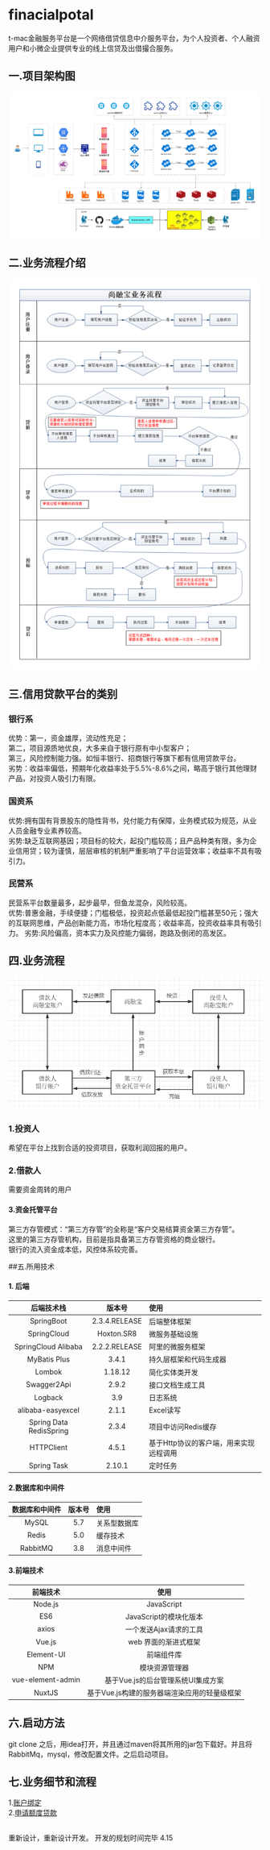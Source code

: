 # finacialpotal
t-mac金融服务平台是一个网络借贷信息中介服务平台，为个人投资者、个人融资用户和小微企业提供专业的线上信贷及出借撮合服务。  
## 一.项目架构图  
![image](img/jiagou.png)  
## 二.业务流程介绍  
![image](img/yewuliuchen.png) 
## 三.信用贷款平台的类别
### 银行系   
 
优势：第一，资金雄厚，流动性充足；  
第二，项目源质地优良，大多来自于银行原有中小型客户；  
第三，风险控制能力强。如恒丰银行、招商银行等旗下都有信用贷款平台。  
劣势：收益率偏低，预期年化收益率处于5.5%-8.6%之间，略高于银行其他理财产品，对投资人吸引力有限。  

### 国资系 
 优势:拥有国有背景股东的隐性背书，兑付能力有保障，业务模式较为规范，从业人员金融专业素养较高。  
 劣势:缺乏互联网基因；项目标的较大，起投门槛较高；且产品种类有限，多为企业信用贷；较为谨慎，层层审核的机制严重影响了平台运营效率；收益率不具有吸引力。  
 ### 民营系  
  民营系平台数量最多，起步最早，但鱼龙混杂，风险较高。  
  优势:普惠金融，手续便捷；门槛极低，投资起点低最低起投门槛甚至50元；强大的互联网思维，产品创新能力高，市场化程度高；收益率高，投资收益率具有吸引力。
  劣势:风险偏高，资本实力及风控能力偏弱，跑路及倒闭的高发区。
## 四.业务流程  
![image](img/工作流程图.png)   
### 1.投资人  
希望在平台上找到合适的投资项目，获取利润回报的用户。  
### 2.借款人  
需要资金周转的用户  
#### 3.资金托管平台   
第三方存管模式：“第三方存管”的全称是“客户交易结算资金第三方存管”。  
这里的第三方存管机构，目前是指具备第三方存管资格的商业银行。  
银行的流入资金成本低，风控体系较完善。  

##五.所用技术
#### 1. 后端
|后端技术栈|版本号|使用|  
 |:---:|:---:|:---|
 |SpringBoot| 2.3.4.RELEASE|后端整体框架|  
 |SpringCloud| Hoxton.SR8| 微服务基础设施|
 |SpringCloud Alibaba|2.2.2.RELEASE|阿里的微服务框架|  
 |MyBatis Plus|3.4.1|持久层框架和代码生成器|
 |Lombok|1.18.12|简化实体类开发|
 |Swagger2Api|2.9.2|接口文档生成工具|
 |Logback|3.9|日志系统|
 |alibaba-easyexcel|2.1.1|Excel读写|
 |Spring Data RedisSpring|2.3.4|项目中访问Redis缓存|
 |HTTPClient|4.5.1| 基于Http协议的客户端，用来实现远程调用|
 |Spring Task|2.10.1|定时任务|  
 
 #### 2.数据库和中间件    
 |数据库和中间件|版本号|使用|  
  |:---:|:---:|:---|
  |MySQL | 5.7|关系型数据库|
  |Redis| 5.0| 缓存技术 |
  |RabbitMQ |3.8|消息中间件|  
  
 #### 3.前端技术  
|前端技术|使用|  
 |:---:|:---:|
 |Node.js|JavaScript|
 |ES6|JavaScript的模块化版本|
 |axios |一个发送Ajax请求的工具| 
 |Vue.js|web 界面的渐进式框架|
 |Element-UI|前端组件库|
 |NPM|模块资源管理器|
 |vue-element-admin|基于Vue.js的后台管理系统UI集成方案|
 |NuxtJS|基于Vue.js构建的服务器端渲染应用的轻量级框架|     
 ## 六.启动方法  
 git clone 之后，用idea打开，并且通过maven将其所用的jar包下载好。并且将RabbitMq，mysql，修改配置文件。之后启动项目。  
 ## 七.业务细节和流程      
 1.[账户绑定](docs/账户绑定.md)   
 2.[申请额度贷款](docs/申请额度贷款.md) 
 
 ##
重新设计，重新设计开发。
开发的规划时间完毕  4.15
 
    
 
 
       
 
 
  


  

